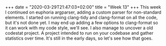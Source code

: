 +++
date = "2020-03-29T21:47:03+02:00"
title = "Week 13"
+++
This week I continued on euphoria argparser, adding a custom parser for non-standard elements. I started on running clang-tidy and clang-format on all the code, but it's not done yet. I may end up adding a few options to clang-format so it can work with my code style, we'll see. I also manage to uncover a old codestat project. A project intended to run on your codebase and gather statistics over time. It's still in the early days, so let's see how that goes.
